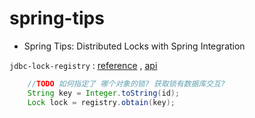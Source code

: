 




# spring-tips


- Spring Tips: Distributed Locks with Spring Integration

`jdbc-lock-registry` : 
[reference](https://docs.spring.io/spring-integration/reference/html/jdbc.html#jdbc-lock-registry) , 
[api](https://docs.spring.io/spring-integration/api/org/springframework/integration/jdbc/lock/JdbcLockRegistry.html)




```java
    //TODO 如何指定了 哪个对象的锁? 获取锁有数据库交互?
    String key = Integer.toString(id);
	Lock lock = registry.obtain(key);
```


